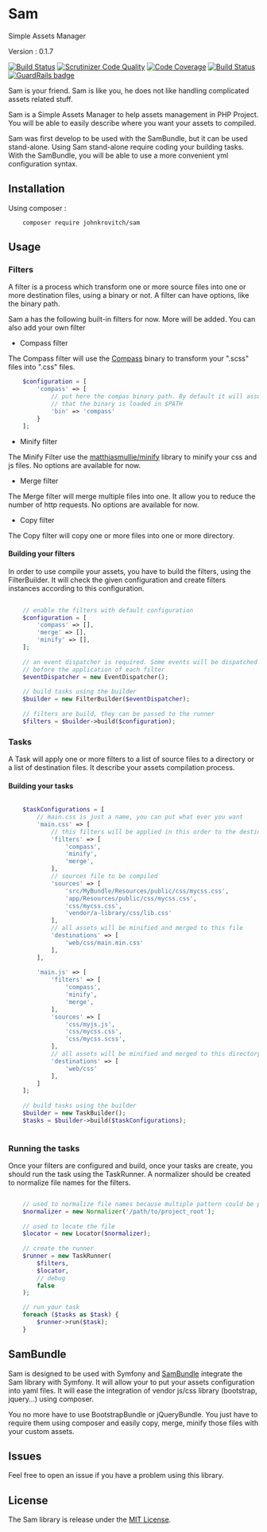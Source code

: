 # Sam
Simple Assets Manager

Version : 0.1.7

[![Build Status](https://travis-ci.org/johnkrovitch/Sam.svg?branch=master)](https://travis-ci.org/johnkrovitch/Sam)
[![Scrutinizer Code Quality](https://scrutinizer-ci.com/g/johnkrovitch/Sam/badges/quality-score.png?b=master)](https://scrutinizer-ci.com/g/johnkrovitch/Sam/?branch=master)
[![Code Coverage](https://scrutinizer-ci.com/g/johnkrovitch/Sam/badges/coverage.png?b=master)](https://scrutinizer-ci.com/g/johnkrovitch/Sam/?branch=master)
[![Build Status](https://scrutinizer-ci.com/g/johnkrovitch/Sam/badges/build.png?b=master)](https://scrutinizer-ci.com/g/johnkrovitch/Sam/build-status/master) [![GuardRails badge](https://badges.production.guardrails.io/johnkrovitch/Sam.svg)](https://www.guardrails.io)


Sam is your friend. Sam is like you, he does not like handling complicated
assets related stuff.

Sam is a Simple Assets Manager to help assets management in PHP Project.
You will be able to easily describe where you
want your assets to compiled.

Sam was first develop to be used with the SamBundle, but it can be used 
stand-alone. Using Sam stand-alone require coding your building tasks.
With the SamBundle, you will be able to use a more convenient yml configuration syntax.


## Installation

Using composer :

```
    composer require johnkrovitch/sam
```


## Usage

### Filters

A filter is a process which transform one or more source files into one
or more destination files, using a binary or not. A filter can have options,
like the binary path.

Sam a has the following built-in filters for now. More will be added.
You can also add your own filter

* Compass filter

The Compass filter will use the [Compass](http://compass-style.org/)
binary to transform your ".scss" files into ".css" files.

```php
    $configuration = [
        'compass' => [
            // put here the compas binary path. By default it will assume
            // that the binary is loaded in $PATH
            'bin' => 'compass'
        }
    ];
```

* Minify filter

The Minify Filter use the [matthiasmullie/minify](https://github.com/matthiasmullie/minify)
library to minify your css and js files. No options are available for now.

* Merge filter

The Merge filter will merge multiple files into one. It allow you to reduce
the number of http requests. No options are available for now.

* Copy filter

The Copy filter will copy one or more files into one or more directory.

#### Building your filters

In order to use compile your assets, you have to build the filters, using
the FilterBuilder. It will check the given configuration and create
filters instances according to this configuration.

```php
    
    // enable the filters with default configuration
    $configuration = [
        'compass' => [],
        'merge' => [],
        'minify' => [],
    ];
    
    // an event dispatcher is required. Some events will be dispatched
    // before the application of each filter
    $eventDispatcher = new EventDispatcher();
    
    // build tasks using the builder
    $builder = new FilterBuilder($eventDispatcher);
    
    // filters are build, they can be passed to the runner
    $filters = $builder->build($configuration);

```

### Tasks

A Task will apply one or more filters to a list of source files to a 
directory or a list of destination files. It describe your assets compilation
process.

#### Building your tasks

```php

    $taskConfigurations = [
        // main.css is just a name, you can put what ever you want
        'main.css' => [
            // this filters will be applied in this order to the destination files 
            'filters' => [
                'compass',
                'minify',
                'merge',
            ],
            // sources file to be compiled
            'sources' => [
                'src/MyBundle/Resources/public/css/mycss.css',
                'app/Resources/public/css/mycss.css',
                'css/mycss.css',
                'vendor/a-library/css/lib.css'
            ],
            // all assets will be minified and merged to this file
            'destinations' => [
                'web/css/main.min.css'
            ],
        ],
        
        'main.js' => [
            'filters' => [
                'compass',
                'minify',
                'merge',
            ],
            'sources' => [
                'css/myjs.js',
                'css/mycss.css',
                'css/mycss.scss',
            ],
            // all assets will be minified and merged to this directory
            'destinations' => [
                'web/css'
            ],
        ]
    ];
    
    // build tasks using the builder
    $builder = new TaskBuilder();
    $tasks = $builder->build($taskConfigurations);
    
```


### Running the tasks


Once your filters are configured and build, once your tasks are create,
you should run the task using the TaskRunner. A normalizer should be 
created to normalize file names for the filters.

```php

    // used to normalize file names because multiple pattern could be passed
    $normalizer = new Normalizer('/path/to/project_root');
    
    // used to locate the file
    $locator = new Locator($normalizer);
    
    // create the runner
    $runner = new TaskRunner(
        $filters,
        $locator,
        // debug
        false
    );

    // run your task
    foreach ($tasks as $task) {
        $runner->run($task);
    }

```


## SamBundle

Sam is designed to be used with Symfony and [SamBundle](https://github.com/johnkrovitch/SamBundle) 
integrate the Sam library with Symfony. It will allow your to put your assets
configuration into yaml files. It will ease the integration of vendor js/css
library (bootstrap, jquery...) using composer.

You no more have to use BootstrapBundle or jQueryBundle. You just have to 
require them using composer and easily copy, merge, minify those files
with your custom assets.


## Issues


Feel free to open an issue if you have a problem using this library.


## License

The Sam library is release under the [MIT License](https://opensource.org/licenses/MIT).
